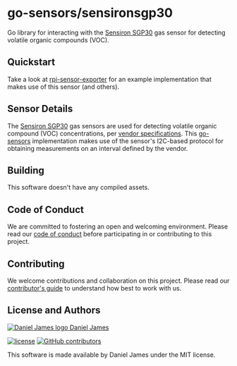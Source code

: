 # go-sensors/sensironsgp30

Go library for interacting with the [Sensiron SGP30][sensironsgp30] gas sensor for detecting volatile organic compounds (VOC).

## Quickstart

Take a look at [rpi-sensor-exporter][rpi-sensor-exporter] for an example implementation that makes use of this sensor (and others).

[rpi-sensor-exporter]: https://github.com/go-sensors/rpi-sensor-exporter

## Sensor Details

The [Sensiron SGP30][sensironsgp30] gas sensors are used for detecting volatile organic compound (VOC) concentrations, per [vendor specifications][specs]. This [go-sensors] implementation makes use of the sensor's I2C-based protocol for obtaining measurements on an interval defined by the vendor.

[sensironsgp30]: https://sensirion.com/us/products/catalog/SGP30/
[specs]: ./docs/Sensirion_Gas_Sensors_SGP30_Datasheet_EN.pdf
[go-sensors]: https://github.com/go-sensors

## Building

This software doesn't have any compiled assets.

## Code of Conduct

We are committed to fostering an open and welcoming environment. Please read our [code of conduct](CODE_OF_CONDUCT.md) before participating in or contributing to this project.

## Contributing

We welcome contributions and collaboration on this project. Please read our [contributor's guide](CONTRIBUTING.md) to understand how best to work with us.

## License and Authors

[![Daniel James logo](https://secure.gravatar.com/avatar/eaeac922b9f3cc9fd18cb9629b9e79f6.png?size=16) Daniel James](https://github.com/thzinc)

[![license](https://img.shields.io/github/license/go-sensors/sensironsgp30.svg)](https://github.com/go-sensors/sensironsgp30/blob/master/LICENSE)
[![GitHub contributors](https://img.shields.io/github/contributors/go-sensors/sensironsgp30.svg)](https://github.com/go-sensors/sensironsgp30/graphs/contributors)

This software is made available by Daniel James under the MIT license.
